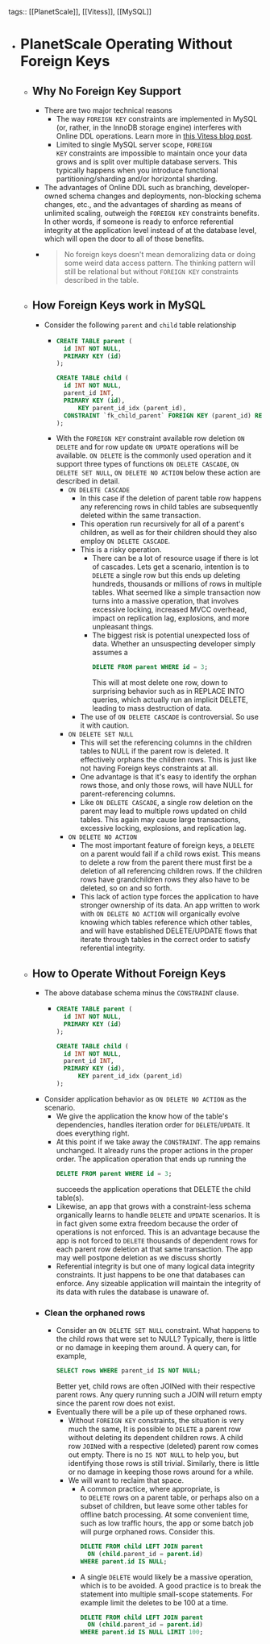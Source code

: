 tags:: [[PlanetScale]], [[Vitess]], [[MySQL]]

- # PlanetScale Operating Without Foreign Keys
	- ## Why No Foreign Key Support
		- There are two major technical reasons
			- The way `FOREIGN KEY` constraints are implemented in MySQL (or, rather, in the InnoDB storage engine) interferes with Online DDL operations. Learn more in [this Vitess blog post](https://vitess.io/blog/2021-06-15-online-ddl-why-no-fk/).
			- Limited to single MySQL server scope, `FOREIGN KEY` constraints are impossible to maintain once your data grows and is split over multiple database servers. This typically happens when you introduce functional partitioning/sharding and/or horizontal sharding.
		- The advantages of Online DDL such as branching, developer-owned schema
		  changes and deployments, non-blocking schema changes, etc., and the advantages of sharding
		  as means of unlimited scaling, outweigh the `FOREIGN KEY` constraints benefits. In other words, if someone is ready to enforce referential integrity at the application level instead of at the database level, which will open the door to all of those benefits.
		- > No foreign keys doesn't mean demoralizing data or doing some weird data access pattern. The thinking pattern will still be relational but without `FOREIGN KEY` constraints described in the table.
	- ## How Foreign Keys work in MySQL
		- Consider the following `parent` and `child` table relationship
			- ```sql
			  CREATE TABLE parent (
			  	id INT NOT NULL,
			  	PRIMARY KEY (id)
			  );
			  
			  CREATE TABLE child (
			  	id INT NOT NULL,
			  	parent_id INT,
			  	PRIMARY KEY (id),
			    	KEY parent_id_idx (parent_id),
			  	CONSTRAINT `fk_child_parent` FOREIGN KEY (parent_id) REFERENCES parent(id) ON
			  );
			  ```
			- With the `FOREIGN KEY` constraint available  row deletion `ON DELETE` and for row update `ON UPDATE` operations will be available. `ON DELETE` is the commonly used operation and it support three types of functions `ON DELETE CASCADE`, `ON DELETE SET NULL`, `ON DELETE NO ACTION` below these action are described in detail.
				- `ON DELETE CASCADE`
					- In this case if  the deletion of  parent table row happens any referencing rows in child tables are subsequently deleted within the same transaction.
					- This operation run recursively for all of a parent's children, as well as for their children should they also employ `ON DELETE CASCADE`.
					- This is a risky operation.
						- There can be a lot of resource usage if there is lot of cascades. Lets get a scenario, intention is to `DELETE` a single row but this ends up deleting hundreds, thousands or millions of rows in multiple tables. What seemed like a simple transaction now turns into a massive operation, that involves excessive locking,
						  increased MVCC overhead, impact on replication lag, explosions, and more unpleasant things.
						- The biggest risk is potential unexpected loss of data. Whether an
						  unsuspecting developer simply assumes a 
						  ```sql 
						  DELETE FROM parent WHERE id = 3;
						  ```
						  This will at most delete one row, down to surprising behavior such as in REPLACE INTO queries, which actually run
						  an implicit DELETE, leading to mass destruction of data.
					- The use of `ON DELETE CASCADE` is controversial. So use it with caution.
				- `ON DELETE SET NULL`
					- This will set the referencing columns in the children tables to NULL if the parent row is deleted. It effectively orphans the children rows. This is just like not having Foreign keys constraints at all.
					- One advantage is that it's easy to identify the orphan rows those, and only those rows, will have NULL for parent-referencing columns.
					- Like `ON DELETE CASCADE`, a single row deletion on the parent may lead to multiple rows updated on child tables. This again may cause large transactions, excessive locking, explosions, and replication lag.
				- `ON DELETE NO ACTION`
					- The most important feature of foreign keys, a `DELETE` on a parent would fail if a child rows exist. This means to delete a row from the parent there must first be a deletion of all referencing children rows. If the children rows have grandchildren rows they also have to be deleted, so on and so forth.
					- This lack of action type forces the application to have stronger ownership of its data. An app written to work with `ON DELETE NO ACTION` will organically evolve knowing which tables reference
					  which other tables, and will have established DELETE/UPDATE flows that iterate through tables in the correct order to satisfy referential integrity.
	- ## How to Operate Without Foreign Keys
		- The above database schema minus the `CONSTRAINT` clause.
			- ```sql
			  CREATE TABLE parent (
			  	id INT NOT NULL,
			  	PRIMARY KEY (id)
			  );
			  
			  CREATE TABLE child (
			  	id INT NOT NULL,
			  	parent_id INT,
			  	PRIMARY KEY (id),
			    	KEY parent_id_idx (parent_id)
			  );
			  ```
		- Consider application behavior as `ON DELETE NO ACTION` as the scenario.
			- We give the application the know how of the table's dependencies, handles iteration order for `DELETE`/`UPDATE`. It does everything right.
			- At this point if  we take away the `CONSTRAINT`. The app remains unchanged. It already runs the proper actions in the proper order. The application operation that ends up running the 
			  ```sql
			  DELETE FROM parent WHERE id = 3;
			  ```
			  succeeds the application operations that DELETE the child table(s).
			- Likewise, an app that grows with a constraint-less schema organically learns to handle `DELETE` and `UPDATE` scenarios. It is in fact given some extra freedom because the order of operations is not enforced. This is an advantage because the app is not forced to `DELETE` thousands of dependent rows for each parent row deletion at that same transaction. The app may well postpone deletion as we discuss shortly
			- Referential integrity is but one of many logical data integrity constraints. It just happens to be one that databases can enforce. Any sizeable application will maintain the integrity of its data with rules the database is unaware of.
		- ### Clean the orphaned rows
			- Consider an `ON DELETE SET NULL` constraint. What happens to the child rows that were set to NULL? Typically, there is little or no damage in keeping them around. A query can, for example, 
			  ```sql
			  SELECT rows WHERE parent_id IS NOT NULL;
			  ```
			   Better yet, child rows are often JOINed with their respective parent rows. Any query running such a JOIN will return empty since the parent row does not exist.
			- Eventually there will be a pile up of these orphaned rows.
				- Without `FOREIGN KEY` constraints, the situation is very much the same, It is possible to `DELETE` a parent row without deleting its dependent children rows. A child row `JOIN`ed with a respective (deleted) parent row comes out empty. There is no `IS NOT NULL` to help you, but identifying those rows is still trivial. Similarly, there is little or no damage in keeping those rows around for a while.
				- We will want to reclaim that space.
					- A common practice, where appropriate, is to `DELETE` rows on a parent table, or perhaps also on a subset of children, but leave some other tables for offline batch processing. At some convenient time, such as low traffic hours, the app or some batch job will purge orphaned rows. Consider this.
					  ```sql
					  DELETE FROM child LEFT JOIN parent 
					  	ON (child.parent_id = parent.id) 
					  WHERE parent.id IS NULL;
					  ```
					- A single `DELETE` would likely be a massive operation, which is to be avoided. A good practice is to break the statement into multiple small-scope statements. For example limit the deletes to be 100 at a time.
					  ```sql
					  DELETE FROM child LEFT JOIN parent 
					  	ON (child.parent_id = parent.id) 
					  WHERE parent.id IS NULL LIMIT 100;
					  ```